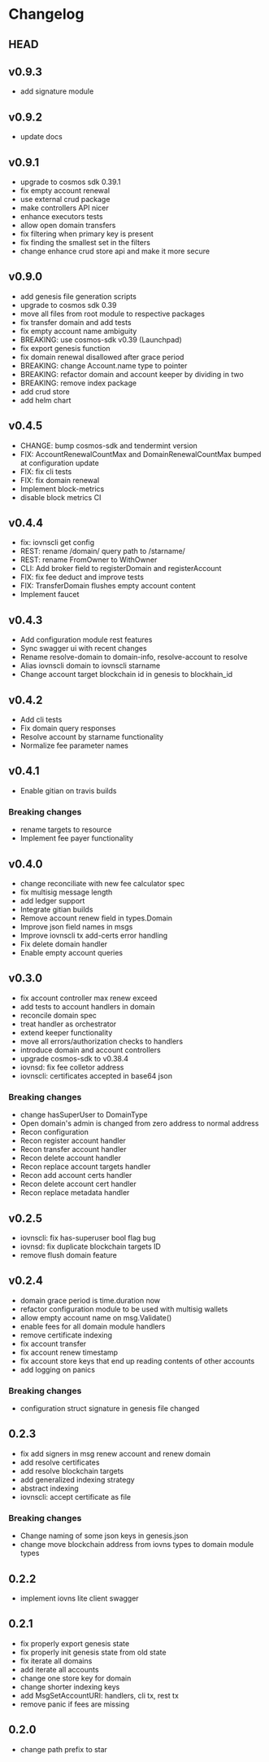 # Changelog

## HEAD

## v0.9.3

- add signature module

## v0.9.2

- update docs

## v0.9.1

- upgrade to cosmos sdk 0.39.1
- fix empty account renewal
- use external crud package
- make controllers API nicer
- enhance executors tests
- allow open domain transfers
- fix filtering when primary key is present
- fix finding the smallest set in the filters
- change enhance crud store api and make it more secure

## v0.9.0
- add genesis file generation scripts
- upgrade to cosmos sdk 0.39
- move all files from root module to respective packages
- fix transfer domain and add tests
- fix empty account name ambiguity
- BREAKING: use cosmos-sdk v0.39 (Launchpad)
- fix export genesis function
- fix domain renewal disallowed after grace period
- BREAKING: change Account.name type to pointer
- BREAKING: refactor domain and account keeper by dividing in two
- BREAKING: remove index package
- add crud store
- add helm chart

## v0.4.5

- CHANGE: bump cosmos-sdk and tendermint version
- FIX: AccountRenewalCountMax and DomainRenewalCountMax bumped at configuration update
- FIX: fix cli tests
- FIX: fix domain renewal
- Implement block-metrics
- disable block metrics CI

## v0.4.4

- fix: iovnscli get config
- REST: rename /domain/ query path to /starname/
- REST: rename FromOwner to WithOwner
- CLI: Add broker field to registerDomain and registerAccount
- FIX: fix fee deduct and improve tests
- FIX: TransferDomain flushes empty account content
- Implement faucet

## v0.4.3

- Add configuration module rest features
- Sync swagger ui with recent changes
- Rename resolve-domain to domain-info, resolve-account to resolve
- Alias iovnscli domain to iovnscli starname
- Change account target blockchain id in genesis to blockhain_id

## v0.4.2

- Add cli tests
- Fix domain query responses
- Resolve account by starname functionality
- Normalize fee parameter names

## v0.4.1

- Enable gitian on travis builds

### Breaking changes
- rename targets to resource
- Implement fee payer functionality

## v0.4.0

- change reconciliate with new fee calculator spec
- fix multisig message length
- add ledger support
- Integrate gitian builds
- Remove account renew field in types.Domain
- Improve json field names in msgs
- Improve iovnscli tx add-certs error handling
- Fix delete domain handler
- Enable empty account queries

## v0.3.0
- fix account controller max renew exceed
- add tests to account handlers in domain
- reconcile domain spec
- treat handler as orchestrator
- extend keeper functionality
- move all errors/authorization checks to handlers
- introduce domain and account controllers
- upgrade cosmos-sdk to v0.38.4
- iovnsd: fix fee colletor address
- iovnscli: certificates accepted in base64 json

### Breaking changes

- change hasSuperUser to DomainType
- Open domain's admin is changed from zero address to normal address
- Recon configuration
- Recon register account handler
- Recon transfer account handler
- Recon delete account handler
- Recon replace account targets handler
- Recon add account certs handler
- Recon delete account cert handler
- Recon replace metadata handler

## v0.2.5

- iovnscli: fix has-superuser bool flag bug
- iovnsd: fix duplicate blockchain targets ID
- remove flush domain feature

## v0.2.4

- domain grace period is time.duration now
- refactor configuration module to be used with multisig wallets
- allow empty account name on msg.Validate()
- enable fees for all domain module handlers
- remove certificate indexing
- fix account transfer
- fix account renew timestamp
- fix account store keys that end up reading contents of other accounts
- add logging on panics

### Breaking changes

- configuration struct signature in genesis file changed

## 0.2.3

- fix add signers in msg renew account and renew domain
- add resolve certificates
- add resolve blockchain targets
- add generalized indexing strategy
- abstract indexing
- iovnscli: accept certificate as file

### Breaking changes

- Change naming of some json keys in genesis.json
- change move blockchain address from iovns types to domain module types

## 0.2.2

- implement iovns lite client swagger

## 0.2.1

- fix properly export genesis state
- fix properly init genesis state from old state
- fix iterate all domains
- add iterate all accounts
- change one store key for domain
- change shorter indexing keys
- add MsgSetAccountURI: handlers, cli tx, rest tx
- remove panic if fees are missing

## 0.2.0

- change path prefix to star
